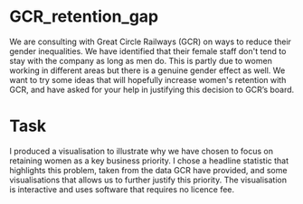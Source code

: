 # GCR_retention_gap

We are consulting with Great Circle Railways (GCR) on ways to reduce their gender inequalities. We have identified that their female staff don't tend to stay with the company as long as men do. This is partly due to women working in different areas but there is a genuine gender effect as well. We want to try some ideas that will hopefully increase women's retention with GCR, and have asked for your help in justifying this decision to GCR’s board.

# Task
I produced a visualisation to illustrate why we have chosen to focus on retaining women as a key business priority.
I chose a headline statistic that highlights this problem, taken from the data GCR have provided, and some visualisations that allows us to further justify this priority. The visualisation is interactive and uses software that requires no licence fee.
